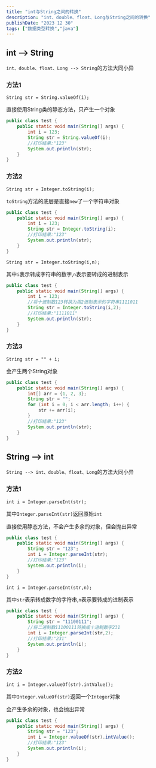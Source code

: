 ```yaml
---
title: "int与String之间的转换"
description: "int、double、float、Long与String之间的转换"
publishDate: "2023 12 30"
tags: ["数据类型转换","java"]
---
```


## int --> String

`int、double、float、Long --> String`的方法大同小异

### 方法1

`String str = String.valueOf(i);`

直接使用String类的静态方法，只产生一个对象

```java
public class test {
    public static void main(String[] args) {
        int i = 123;
        String str = String.valueOf(i);
        //打印结果:"123"
        System.out.println(str);
    }
}
```

### 方法2

`String str = Integer.toString(i);`

`toString`方法的底层是直接`new`了一个字符串对象

```java
public class test {
    public static void main(String[] args) {
        int i = 123;
        String str = Integer.toString(i);
        //打印结果:"123"
        System.out.println(str);
    }
}
```

`String str = Integer.toString(i,n);`

其中`i`表示转成字符串的数字,`n`表示要转成的进制表示

```java
public class test {
    public static void main(String[] args) {
        int i = 123;
        //将十进制数123转换为用2进制表示的字符串1111011
        String str = Integer.toString(i,2);
        //打印结果:"1111011"
        System.out.println(str);
    }
}
```

### 方法3

`String str = "" + i;`

会产生两个String对象

```java
public class test {
    public static void main(String[] args) {
        int[] arr = {1, 2, 3};
        String str = "";
        for (int i = 0; i < arr.length; i++) {
            str += arr[i];
        }
        //打印结果:"123"
        System.out.println(str);
    }
}
```

## String --> int

`String --> int、double、float、Long`的方法大同小异

### 方法1

`int i = Integer.parseInt(str);`

其中`Integer.parseInt(str)`返回原始`int`

直接使用静态方法，不会产生多余的对象，但会抛出异常

```java
public class test {
    public static void main(String[] args) {
        String str = "123";
        int i = Integer.parseInt(str);
        //打印结果:"123"
        System.out.println(i);
    }
}
```

`int i = Integer.parseInt(str,n);`

其中`str`表示转成数字的字符串,`n`表示要转成的进制表示

```java
public class test {
    public static void main(String[] args) {
        String str = "11100111";
        //将二进制数11100111转换成十进制数字231
        int i = Integer.parseInt(str,2);
        //打印结果:"231"
        System.out.println(i);
    }
}
```

### 方法2

`int i = Integer.valueOf(str).intValue();`

其中`Integer.valueOf(str)`返回一个`Integer`对象

会产生多余的对象，也会抛出异常

```java
public class test {
    public static void main(String[] args) {
        String str = "123";
        int i = Integer.valueOf(str).intValue();
        //打印结果:"123"
        System.out.println(i);
    }
}
```